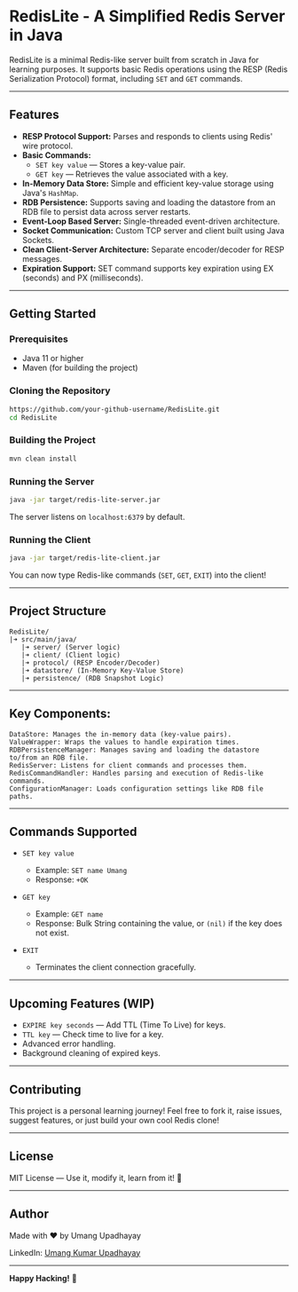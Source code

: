 # RedisLite - A Simplified Redis Server in Java

RedisLite is a minimal Redis-like server built from scratch in Java for learning purposes. It supports basic Redis operations using the RESP (Redis Serialization Protocol) format, including `SET` and `GET` commands.

---

## Features

- **RESP Protocol Support:** Parses and responds to clients using Redis' wire protocol.
- **Basic Commands:**
  - `SET key value` — Stores a key-value pair.
  - `GET key` — Retrieves the value associated with a key.
- **In-Memory Data Store:** Simple and efficient key-value storage using Java's `HashMap`.
- **RDB Persistence:** Supports saving and loading the datastore from an RDB file to persist data across server restarts.
- **Event-Loop Based Server:** Single-threaded event-driven architecture.
- **Socket Communication:** Custom TCP server and client built using Java Sockets.
- **Clean Client-Server Architecture:** Separate encoder/decoder for RESP messages.
- **Expiration Support:** SET command supports key expiration using EX (seconds) and PX (milliseconds).

---

## Getting Started

### Prerequisites

- Java 11 or higher
- Maven (for building the project)

### Cloning the Repository

```bash
https://github.com/your-github-username/RedisLite.git
cd RedisLite
```

### Building the Project

```bash
mvn clean install
```

### Running the Server

```bash
java -jar target/redis-lite-server.jar
```

The server listens on `localhost:6379` by default.

### Running the Client

```bash
java -jar target/redis-lite-client.jar
```

You can now type Redis-like commands (`SET`, `GET`, `EXIT`) into the client!

---

## Project Structure

```
RedisLite/
|➜ src/main/java/
   |➜ server/ (Server logic)
   |➜ client/ (Client logic)
   |➜ protocol/ (RESP Encoder/Decoder)
   |➜ datastore/ (In-Memory Key-Value Store)
   |➜ persistence/ (RDB Snapshot Logic)
```

---

## Key Components:

```
DataStore: Manages the in-memory data (key-value pairs).
ValueWrapper: Wraps the values to handle expiration times.
RDBPersistenceManager: Manages saving and loading the datastore to/from an RDB file.
RedisServer: Listens for client commands and processes them.
RedisCommandHandler: Handles parsing and execution of Redis-like commands.
ConfigurationManager: Loads configuration settings like RDB file paths.

```
---

## Commands Supported

- `SET key value`
  - Example: `SET name Umang`
  - Response: `+OK`

- `GET key`
  - Example: `GET name`
  - Response: Bulk String containing the value, or `(nil)` if the key does not exist.

- `EXIT`
  - Terminates the client connection gracefully.

---

## Upcoming Features (WIP)

- `EXPIRE key seconds` — Add TTL (Time To Live) for keys.
- `TTL key` — Check time to live for a key.
- Advanced error handling.
- Background cleaning of expired keys.

---

## Contributing

This project is a personal learning journey! Feel free to fork it, raise issues, suggest features, or just build your own cool Redis clone!

---

## License

MIT License — Use it, modify it, learn from it! 🚀

---

## Author

Made with ❤️ by Umang Upadhayay

LinkedIn: [Umang Kumar Upadhayay](https://www.linkedin.com/in/umang-kumar-upadhayay-39121b96/)

---

**Happy Hacking!** 🚀

